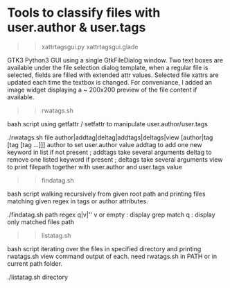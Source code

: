#   Tools to classify files with user.author & user.tags

>> xattrtagsgui.py
>> xattrtagsgui.glade


GTK3 Python3 GUI using a single GtkFileDialog window.
Two text boxes are available under the file selection dialog template,
when a regular file is selected, fields are filled with extended attr values.
Selected file xattrs are updated each time the textbox is changed.
For conveniance, I added an image widget displaying a ~ 200x200 preview of the
file content if available.

>> rwatags.sh


bash script using getfattr / setfattr to manipulate user.author/user.tags

./rwatags.sh file author|addtag|deltag|addtags|deltags|view [author|tag [tag [tag ...]]]
author to set user.author value
addtag to add one new keyword in list if not present ; addtags take several arguments
deltag to remove one listed keyword if present ; deltags take several arguments
view to print filepath together with user.author and user.tags value

>> findatag.sh


bash script walking recursively from given root path and printing files matching
given regex in tags or author attributes.

./findatag.sh path regex q|v|''
                                        v or empty : display grep match
                                        q : display only matched files path

>> listatag.sh


bash script iterating over the files in specified directory and printing
rwatags.sh view command output of each.
need rwatags.sh in PATH or in current path folder.

./listatag.sh directory
